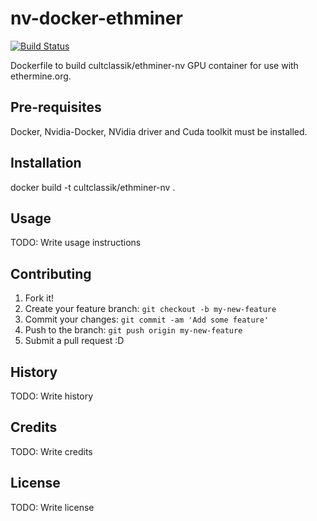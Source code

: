 # nv-docker-ethminer
[![Build Status](https://travis-ci.org/CultClassik/nv-docker-ethminer.svg?branch=master)](https://travis-ci.org/CultClassik/nv-docker-ethminer)

Dockerfile to build cultclassik/ethminer-nv GPU container for use with ethermine.org.

## Pre-requisites

Docker, Nvidia-Docker, NVidia driver and Cuda toolkit must be installed.

## Installation

docker build -t cultclassik/ethminer-nv .

## Usage

TODO: Write usage instructions

## Contributing

1. Fork it!
2. Create your feature branch: `git checkout -b my-new-feature`
3. Commit your changes: `git commit -am 'Add some feature'`
4. Push to the branch: `git push origin my-new-feature`
5. Submit a pull request :D

## History

TODO: Write history

## Credits

TODO: Write credits

## License

TODO: Write license